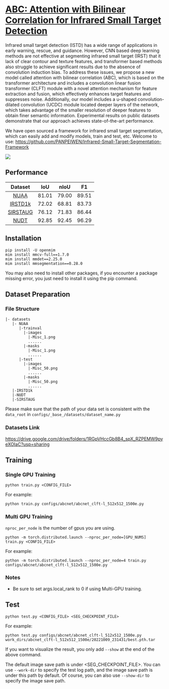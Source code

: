 # [ABC: Attention with Bilinear Correlation for Infrared Small Target Detection](https://arxiv.org/pdf/2303.10321.pdf)
Infrared small target detection (ISTD) has a wide range of applications in early warning, rescue, and guidance. However, CNN based deep learning methods are not effective at segmenting infrared small target (IRST) that it lack of clear contour and texture features, and transformer based methods also struggle to achieve significant results due to the absence of convolution induction bias. To address these issues, we propose a new model called attention with bilinear correlation (ABC), which is based on the transformer architecture and includes a convolution linear fusion transformer (CLFT) module with a novel attention mechanism for feature extraction and fusion, which effectively enhances target features and suppresses noise. Additionally, our model includes a u-shaped convolution-dilated convolution (UCDC) module located deeper layers of the network, which takes advantage of the smaller resolution of deeper features to obtain finer semantic information. Experimental results on public datasets demonstrate that our approach achieves state-of-the-art performance.

We have open sourced a framework for infrared small target segmentation, which can easily add and modify models, train and test, etc. Welcome to use: https://github.com/PANPEIWEN/Infrared-Small-Target-Segmentation-Framework

![](imgs/FULLcolt.jpg)
## Performance
| **Dataset** | **IoU** | **nIoU** | **F1** |
|:-----------:|:-------:|:--------:|:------:|
|    [NUAA](https://openaccess.thecvf.com/content/WACV2021/papers/Dai_Asymmetric_Contextual_Modulation_for_Infrared_Small_Target_Detection_WACV_2021_paper.pdf)     |  81.01  |  79.00   | 89.51  |
|   [IRSTD1k](https://openaccess.thecvf.com/content/CVPR2022/papers/Zhang_ISNet_Shape_Matters_for_Infrared_Small_Target_Detection_CVPR_2022_paper.pdf)   |  72.02  |  68.81   | 83.73  |
|  [SIRSTAUG](https://arxiv.org/pdf/2111.03580.pdf)   |  76.12  |  71.83   | 86.44  |
|     [NUDT](https://ieeexplore.ieee.org/stamp/stamp.jsp?arnumber=9864119)    |  92.85  |  92.45   | 96.29  |

## Installation
```angular2html
pip install -U openmim
mim install mmcv-full==1.7.0
mim install mmdet==2.25.0
mim install mmsegmentation==0.28.0
```
You may also need to install other packages, if you encounter a package missing error, you just need to install it using the pip command.
## Dataset Preparation
### File Structure
```angular2html
|- datasets
   |- NUAA
      |-trainval
        |-images
          |-Misc_1.png
          ......
        |-masks
          |-Misc_1.png
          ......
      |-test
        |-images
          |-Misc_50.png
          ......
        |-masks
          |-Misc_50.png
          ......
   |-IRSTD1k
   |-NUDT
   |-SIRSTAUG

```
Please make sure that the path of your data set is consistent with the `data_root` in `configs/_base_/datasets/dataset_name.py`
### Datasets Link
https://drive.google.com/drive/folders/1RGpVHccGb8B4_spX_RZPEMW9pyeXOIaC?usp=sharing

## Training
### Single GPU Training

```
python train.py <CONFIG_FILE>
```

For example:

```
python train.py configs/abcnet/abcnet_clft-l_512x512_1500e.py
```

### Multi GPU Training

```nproc_per_node``` is the number of gpus you are using.

```
python -m torch.distributed.launch --nproc_per_node=[GPU_NUMS] train.py <CONFIG_FILE>
```

For example:

```
python -m torch.distributed.launch --nproc_per_node=4 train.py configs/abcnet/abcnet_clft-l_512x512_1500e.py
```

### Notes
* Be sure to set args.local_rank to 0 if using Multi-GPU training.

## Test

```
python test.py <CONFIG_FILE> <SEG_CHECKPOINT_FILE>
```

For example:

```
python test.py configs/abcnet/abcnet_clft-l_512x512_1500e.py work_dirs/abcnet_clft-l_512x512_1500e/20221009_231431/best.pth.tar
```

If you want to visualize the result, you only add ```--show``` at the end of the above command.

The default image save path is under <SEG_CHECKPOINT_FILE>. You can use `--work-dir` to specify the test log path, and the image save path is under this path by default. Of course, you can also use `--show-dir` to specify the image save path.


